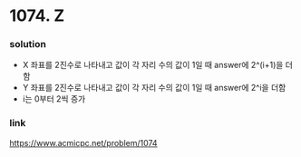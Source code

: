 # 1074. Z

### solution
* X 좌표를 2진수로 나타내고 값이 각 자리 수의 값이 1일 때 answer에 2^(i+1)을 더함
* Y 좌표를 2진수로 나타내고 값이 각 자리 수의 값이 1일 때 answer에 2^i을 더함 
* i는 0부터 2씩 증가

### link
https://www.acmicpc.net/problem/1074
